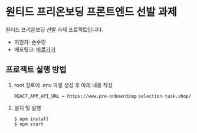 # 원티드 프리온보딩 프론트엔드 선발 과제

원티드 프리온보딩 선발 과제 프로젝트입니다.

-   지원자: 손수민
-   배포링크: [바로가기](https://wanted-pre-onboarding-frontend-pi-henna.vercel.app/)

## 프로젝트 실행 방법

1. root 경로에 .env 파일 생성 후 아래 내용 작성
    ```
    REACT_APP_API_URL = https://www.pre-onboarding-selection-task.shop/
    ```
2. 설치 및 실행
    ```
    $ npm install
    $ npm start
    ```


